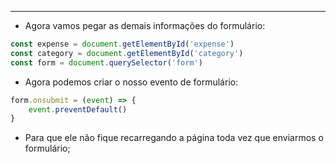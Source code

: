 ___
- Agora vamos pegar as demais informações do formulário:
```js
const expense = document.getElementById('expense')
const category = document.getElementById('category')
const form = document.querySelector('form')
```
- Agora podemos criar o nosso evento de formulário:
```js
form.onsubmit = (event) => {
	event.preventDefault()
}
```
- Para que ele não fique recarregando a página toda vez que enviarmos o formulário;